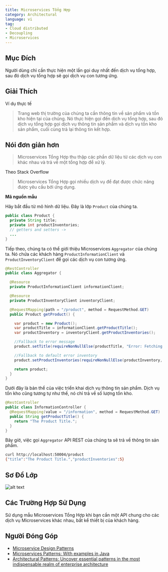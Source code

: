 ```yaml
---
title: Microservices Tổng Hợp
category: Architectural
language: vi
tag:
- Cloud distributed
- Decoupling
- Microservices
---
```


## Mục Đích

Người dùng chỉ cần thực hiện một lần gọi duy nhất đến dịch vụ tổng hợp, sau đó dịch vụ tổng hợp sẽ gọi dịch vụ con tương ứng.

## Giải Thích

Ví dụ thực tế

> Trang web thị trường của chúng ta cần thông tin về sản phẩm và tồn kho hiện tại của chúng. Nó thực hiện gọi đến dịch vụ tổng hợp, sau đó dịch vụ tổng hợp gọi dịch vụ thông tin sản phẩm và dịch vụ tồn kho sản phẩm, cuối cùng trả lại thông tin kết hợp.

## Nói đơn giản hơn

> Microservices Tổng Hợp thu thập các phần dữ liệu từ các dịch vụ con khác nhau và trả về một tổng hợp để xử lý.

Theo Stack Overflow

> Microservices Tổng Hợp gọi nhiều dịch vụ để đạt được chức năng được yêu cầu bởi ứng dụng.

**Mã nguồn mẫu**

Hãy bắt đầu từ mô hình dữ liệu. Đây là lớp `Product` của chúng ta.

```java
public class Product {
  private String title;
  private int productInventories;
  // getters and setters ->
  ...
}
```

Tiếp theo, chúng ta có thể giới thiệu Microservices `Aggregator` của chúng ta. Nó chứa các khách hàng `ProductInformationClient` và
`ProductInventoryClient` để gọi các dịch vụ con tương ứng.

```java
@RestController
public class Aggregator {

  @Resource
  private ProductInformationClient informationClient;

  @Resource
  private ProductInventoryClient inventoryClient;

  @RequestMapping(path = "/product", method = RequestMethod.GET)
  public Product getProduct() {

    var product = new Product();
    var productTitle = informationClient.getProductTitle();
    var productInventory = inventoryClient.getProductInventories();

    //Fallback to error message
    product.setTitle(requireNonNullElse(productTitle, "Error: Fetching Product Title Failed"));

    //Fallback to default error inventory
    product.setProductInventories(requireNonNullElse(productInventory, -1));

    return product;
  }
}
```

Dưới đây là bản thể của việc triển khai dịch vụ thông tin sản phẩm. Dịch vụ tồn kho cũng tương tự như thế, nó chỉ trả về số lượng tồn kho.

```java
@RestController
public class InformationController {
  @RequestMapping(value = "/information", method = RequestMethod.GET)
  public String getProductTitle() {
    return "The Product Title.";
  }
}
```

Bây giờ, việc gọi `Aggregator` API REST của chúng ta sẽ trả về thông tin sản phẩm.

```bash
curl http://localhost:50004/product
{"title":"The Product Title.","productInventories":5}
```

## Sơ Đồ Lớp

![alt text](../../../aggregator-microservices/aggregator-service/etc/aggregator-service.png "Aggregator Microservice")

## Các Trường Hợp Sử Dụng

Sử dụng mẫu Microservices Tổng Hợp khi bạn cần một API chung cho các dịch vụ Microservices khác nhau, bất kể thiết bị của khách hàng.

## Người Đóng Góp

* [Microservice Design Patterns](http://web.archive.org/web/20190705163602/http://blog.arungupta.me/microservice-design-patterns/)
* [Microservices Patterns: With examples in Java](https://www.amazon.com/gp/product/1617294543/ref=as_li_qf_asin_il_tl?ie=UTF8&tag=javadesignpat-20&creative=9325&linkCode=as2&creativeASIN=1617294543&linkId=8b4e570267bc5fb8b8189917b461dc60)
* [Architectural Patterns: Uncover essential patterns in the most indispensable realm of enterprise architecture](https://www.amazon.com/gp/product/B077T7V8RC/ref=as_li_qf_asin_il_tl?ie=UTF8&tag=javadesignpat-20&creative=9325&linkCode=as2&creativeASIN=B077T7V8RC&linkId=c34d204bfe1b277914b420189f09c1a4)
